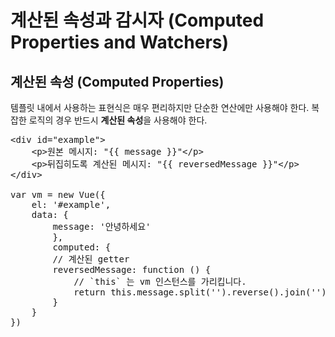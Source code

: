 # 계산된 속성과 감시자 (Computed Properties and Watchers)

## 계산된 속성 (Computed Properties)
템플릿 내에서 사용하는 표현식은 매우 편리하지만 단순한 연산에만 사용해야 한다.
복잡한 로직의 경우 반드시 <strong>계산된 속성</strong>을 사용해야 한다.
<pre>
&lt;div id="example"&gt;
    &lt;p&gt;원본 메시지: "{{ message }}"&lt;/p&gt;
    &lt;p&gt;뒤집히도록 계산된 메시지: "{{ reversedMessage }}"&lt;/p&gt;
&lt;/div&gt;

var vm = new Vue({
    el: '#example',
    data: {
        message: '안녕하세요'
        },
        computed: {
        // 계산된 getter
        reversedMessage: function () {
            // `this` 는 vm 인스턴스를 가리킵니다.
            return this.message.split('').reverse().join('')
        }
    }
})
</pre>
